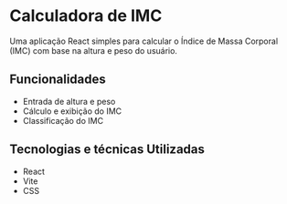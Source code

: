 # Calculadora de IMC

Uma aplicação React simples para calcular o Índice de Massa Corporal (IMC) com base na altura e peso do usuário.

## Funcionalidades

- Entrada de altura e peso
- Cálculo e exibição do IMC
- Classificação do IMC

## Tecnologias e técnicas Utilizadas

- React
- Vite
- CSS

